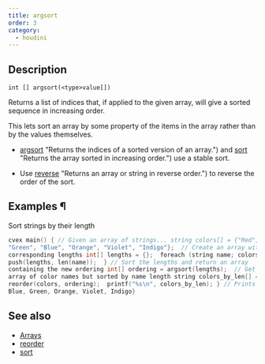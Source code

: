 ```yaml
---
title: argsort
order: 3
category:
  - houdini
---
```


## Description

`int [] argsort(<type>value[])`

Returns a list of indices that, if applied to the given array, will give a
sorted sequence in increasing order.

This lets sort an array by some property of the items in the array rather than
by the values themselves.

- [argsort](argsort.html) "Returns the indices of a sorted version of an array.") and [sort](sort.html) "Returns the array sorted in increasing order.") use a stable sort.

- Use [reverse](reverse.html) "Returns an array or string in reverse order.") to reverse the order of the sort.

## Examples ¶

Sort strings by their length

```c
cvex main() { // Given an array of strings... string colors[] = {"Red",
"Green", "Blue", "Orange", "Violet", "Indigo"};  // Create an array with the
corresponding lengths int[] lengths = {};  foreach (string name; colors) {
push(lengths, len(name));  } // Sort the lengths and return an array
containing the new ordering int[] ordering = argsort(lengths);  // Get the
array of color names but sorted by name length string colors_by_len[] =
reorder(colors, ordering);  printf("%s\n", colors_by_len); } // Prints {Red,
Blue, Green, Orange, Violet, Indigo}
```

## See also

- [Arrays](../arrays.html)
- [reorder](reorder.html)
- [sort](sort.html)
